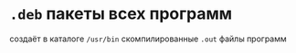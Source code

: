 # `.deb` пакеты всех программ 
создаёт в каталоге `/usr/bin` скомпилированные `.out` файлы программ 
